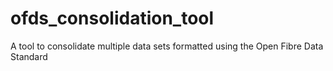 # ofds_consolidation_tool
A tool to consolidate multiple data sets formatted using the Open Fibre Data Standard

